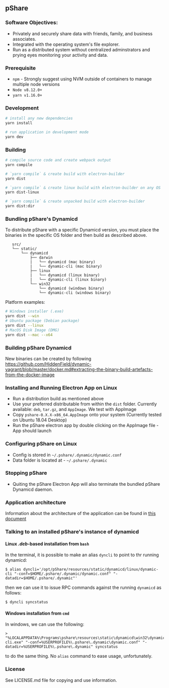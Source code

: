 ## pShare

### Software Objectives:
- Privately and securely share data with friends, family, and business associates.
- Integrated with the operating system's file explorer.  
- Run as a distributed system without centralized adminstrators and prying eyes monitoring your activity and data.

### Prerequisite

* `npm` - Strongly suggest using NVM outside of containers to manage multiple node versions
* `Node v8.12.0+`
* `yarn v1.16.0+`

### Development

```bash
# install any new dependencies
yarn install

# run application in development mode
yarn dev
```

### Building

```bash
# compile source code and create webpack output
yarn compile

# `yarn compile` & create build with electron-builder
yarn dist

# `yarn compile` & create linux build with electron-builder on any OS
yarn dist-linux

# `yarn compile` & create unpacked build with electron-builder
yarn dist:dir
```

### Bundling pShare's Dynamicd

To distribute pShare with a specific Dynamicd version, you must place the binaries in the specific OS folder and then build as described above.

```
   src/
   └── static/
       └── dynamicd
           ├── darwin
           |   └── dynamicd (mac binary)
           |   └── dynamic-cli (mac binary)
           ├── linux
           |   └── dynamicd (linux binary)
           |   └── dynamic-cli (linux binary)
           └── win32
               └── dynamicd (windows binary)
               └── dynamic-cli (windows binary)

```

Platform examples:
```bash
# Windows installer (.exe)
yarn dist --win
# Ubuntu package (Debian package)
yarn dist --linux
# MacOS Disk Image (DMG)
yarn dist --mac --x64
```

### Building pShare Dynamicd

New binaries can be created by following https://github.com/HiddenField/dynamic-vagrant/blob/master/docker.md#extracting-the-binary-build-artefacts-from-the-docker-image

### Installing and Running Electron App on Linux

* Run a distribution build as mentioned above
* Use your preferred distributable from within the `dist` folder. Currently available: `deb`, `tar.gz`, and `AppImage`. We test with AppImage
* Copy `pshare-0.X.X-x86_64.AppImage` onto your system (Currently tested on Ubuntu 18.04 Desktop)
* Run the pShare electron app by double clicking on the AppImage file - App should launch

### Configuring pShare on Linux

* Config is stored in `~/.pshare/.dynamic/dynamic.conf`
* Data folder is located at - `~/.pshare/.dynamic`

### Stopping pShare

* Quiting the pShare Electron App will also terminate the bundled pShare Dynamicd daemon.

### Application architecture

Information about the architecture of the application can be found in [this document](documentation/electron-redux-architecture.md)

### Talking to an installed pShare's instance of dynamicd

#### Linux *.deb*-based installation from `bash`

In the terminal, it is possible to make an alias `dyncli` to point to thr running dynamicd:

```shell
$ alias dyncli='/opt/pShare/resources/static/dynamicd/linux/dynamic-cli "-conf=$HOME/.pshare/.dynamic/dynamic.conf" "-datadir=$HOME/.pshare/.dynamic"'
```

then we can use it to issue RPC commands against the running `dynamicd` as follows:

```shell
$ dyncli syncstatus
```

#### Windows installation from `cmd`

In windows, we can use the following:

```shell
> "%LOCALAPPDATA%\Programs\pshare\resources\static\dynamicd\win32\dynamic-cli.exe" "-conf=%USERPROFILE%\.pshare\.dynamic\dynamic.conf" "-datadir=%USERPROFILE%\.pshare\.dynamic" syncstatus
```

to do the same thing. No `alias` command to ease usage, unfortunately.

### License

See LICENSE.md file for copying and use information.